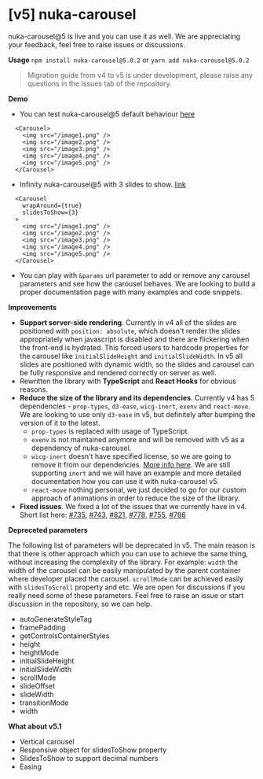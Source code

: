 # [v5] nuka-carousel

nuka-carousel@5 is live and you can use it as well. We are appreciating your feedback, feel free to raise issues or discussions.


**Usage**
`npm install nuka-carousel@5.0.2`
or
`yarn add nuka-carousel@5.0.2`

> Migration guide from v4 to v5 is under development, please raise any questions in the Issues tab of the repository.

**Demo**
- You can test nuka-carousel@5 default behaviour [here](https://nuka-carousel.vercel.app/)
```
  <Carousel>
    <img src="/image1.png" />
    <img src="/image2.png" />
    <img src="/image3.png" />
    <img src="/image4.png" />
    <img src="/image5.png" />
  </Carousel>
```

- Infinity nuka-carousel@5 with 3 slides to show. [link](https://nuka-carousel.vercel.app/?slides=6&params=%7B%22wrapAround%22:true,%22slidesToShow%22:3%7D)
```
  <Carousel
    wrapAround={true}
    slidesToShow={3}
  >
    <img src="/image1.png" />
    <img src="/image2.png" />
    <img src="/image3.png" />
    <img src="/image4.png" />
    <img src="/image5.png" />
  </Carousel> 
```

- You can play with `&params` url parameter to add or remove any carousel parameters and see how the carousel behaves. We are looking to build a proper documentation page with many examples and code snippets.

**Improvements**

- **Support server-side rendering**. Currently in v4 all of the slides are positioned with `position: absolute`, which doesn't render the slides appropriately when javascript is disabled and there are flickering when the front-end is hydrated. This forced users to hardcode properties for the carousel like `initialSlideHeight` and `initialSlideWidth`. In v5 all slides are positioned with dynamic width, so the slides and carousel can be fully responsive and rendered correctly on server as well.
- Rewritten the library with **TypeScript** and **React Hooks** for obvious reasons.
- **Reduce the size of the library and its dependencies**. Currently v4 has 5 dependencies - `prop-types`, `d3-ease`, `wicg-inert`, `exenv` and `react-move`. We are looking to use only `d3-ease` in v5, but definitely after bumping the version of it to the latest. 
  - `prop-types` is replaced with usage of TypeScript.
  - `exenv` is not maintained anymore and will be removed with v5 as a dependency of nuka-carousel.
  - `wicg-inert` doesn't have specified license, so we are going to remove it from our dependencies. [More info here](https://github.com/WICG/inert/issues/168). We are still supporting `inert` and we will have an example and more detailed documentation how you can use it with nuka-carousel v5.
  - `react-move` nothing personal, we just decided to go for our custom approach of animations in order to reduce the size of the library.
- **Fixed issues**. We fixed a lot of the issues that we currently have in v4. Short list here: [#735](https://github.com/FormidableLabs/nuka-carousel/issues/735), [#743](https://github.com/FormidableLabs/nuka-carousel/issues/743), [#821](https://github.com/FormidableLabs/nuka-carousel/issues/821), [#778](https://github.com/FormidableLabs/nuka-carousel/issues/778), [#755](https://github.com/FormidableLabs/nuka-carousel/issues/755), [#786](https://github.com/FormidableLabs/nuka-carousel/issues/786)


**Depreceted parameters**

The following list of parameters will be deprecated in v5. The main reason is that there is other approach which you can use to achieve the same thing, without increasing the complexity of the library. For example: `width` the width of the carousel can be easily manipulated by the parent container where developer placed the carousel. `scrollMode` can be achieved easily with `slidesToScroll` property and etc. We are open for discussions if you really need some of these parameters. Feel free to raise an issue or start discussion in the repository, so we can help.

- autoGenerateStyleTag
- framePadding
- getControlsContainerStyles
- height
- heightMode
- initialSlideHeight
- initialSlideWidth
- scrollMode
- slideOffset
- slideWidth
- transitionMode
- width

**What about v5.1**

- Vertical carousel
- Responsive object for slidesToShow property
- SlidesToShow to support decimal numbers
- Easing


